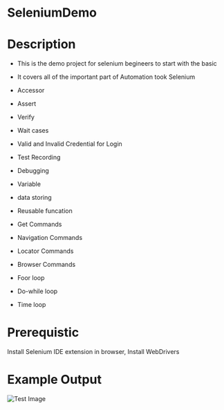 # SeleniumDemo

# Description

- This is the demo project for selenium begineers to start with the basic
- It covers all of the important part of Automation took Selenium
- Accessor
- Assert
- Verify
- Wait cases
- Valid and Invalid Credential for Login
- Test Recording
- Debugging
- Variable
- data storing
- Reusable funcation

- Get Commands
- Navigation Commands
- Locator Commands
- Browser Commands

- Foor loop
- Do-while loop
- Time loop

# Prerequistic

Install Selenium IDE extension in browser,
Install WebDrivers

# Example Output

![Test Image](https://github.com/theChintanPatel/SeleniumDemo/blob/main/Selenium%20Test%20Cases/Screenshot%202023-02-04%20at%2011.00.34%20AM.png)
